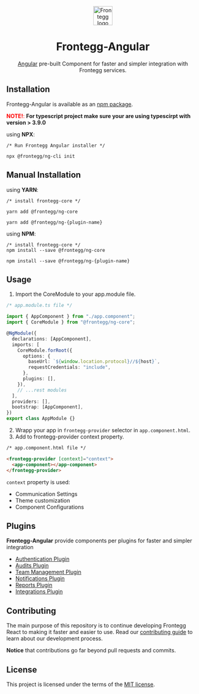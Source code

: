 <p align="center">
  <a href="https://www.frontegg.com/" rel="noopener" target="_blank">
    <img style="margin-top:40px" height="50" src="https://frontegg.com/wp-content/uploads/2020/04/logo_frrontegg.svg" alt="Frontegg logo">
  </a>
</p>
<h1 align="center">Frontegg-Angular</h1>
<div align="center">

[Angular](https://angular.io/) pre-built Component for faster and simpler integration with Frontegg services.

</div>

## Installation

Frontegg-Angular is available as an [npm package](https://www.npmjs.com/package/@frontegg/ng-core).

<font color='red'>**NOTE!**:</font> **For typescript project make sure your are using typescirpt with version > 3.9.0**

using **NPX**:

```
/* Run Frontegg Angular installer */

npx @frontegg/ng-cli init

```

## Manual Installation

using **YARN**:

```
/* install frontegg-core */

yarn add @frontegg/ng-core

yarn add @frontegg/ng-{plugin-name}

```

using **NPM**:

```
/* install frontegg-core */
npm install --save @frontegg/ng-core

npm install --save @frontegg/ng-{plugin-name}
```

## Usage

1. Import the CoreModule to your app.module file.

```ts
/* app.module.ts file */

import { AppComponent } from "./app.component";
import { CoreModule } from "@frontegg/ng-core";

@NgModule({
  declarations: [AppComponent],
  imports: [
    CoreModule.forRoot({
      options: {
        baseUrl: `${window.location.protocol}//${host}`,
        requestCredentials: "include",
      },
      plugins: [],
    }),
    // ...rest modules
  ],
  providers: [],
  bootstrap: [AppComponent],
})
export class AppModule {}
```

2. Wrapp your app in `frontegg-provider` selector in `app.component.html`.
3. Add to frontegg-provider context property.

```html
/* app.component.html file */

<frontegg-provider [context]="context">
  <app-component></app-component>
</frontegg-provider>
```

`context` property is used:

- Communication Settings
- Theme customization
- Component Configurations

## Plugins

**Frontegg-Angular** provide components per plugins for faster and simpler integration

- [Authentication Plugin](projects/auth)
- [Audits Plugin](projects/audits)
- [Team Management Plugin](projects/teams)
- [Notifications Plugin](projects/notifications)
- [Reports Plugin](projects/reports)
- [Integrations Plugin](projects/integrations)

## Contributing

The main purpose of this repository is to continue developing Frontegg React to making it faster and easier to use.
Read our [contributing guide](/CONTRIBUTING.md) to learn about our development process.

**Notice** that contributions go far beyond pull requests and commits.

## License

This project is licensed under the terms of the [MIT license](/LICENSE).
